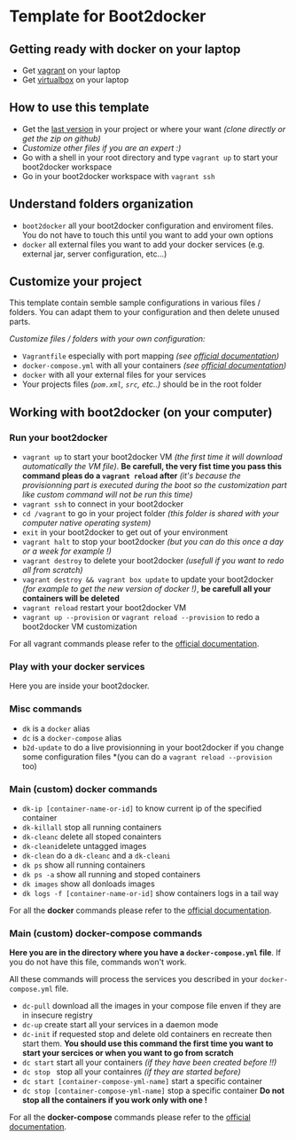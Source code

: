 # Template for Boot2docker

## Getting ready with docker on your laptop

- Get [vagrant](https://www.vagrantup.com/downloads.html) on your laptop
- Get [virtualbox](https://www.virtualbox.org/wiki/Downloads) on your laptop

## How to use this template

- Get the [last version](https://github.com/AlbanMontaigu/boot2docker-vagrant-layout/releases/tag/latest) in your project or where your want *(clone directly or get the zip on github)*
- *Customize other files if you are an expert :)*
- Go with a shell in your root directory and type ```vagrant up``` to start your boot2docker workspace
- Go in your boot2docker workspace with ```vagrant ssh```

## Understand folders organization

- ```boot2docker``` all your boot2docker configuration and enviroment files. You do not have to touch this until you want to add your own options
- ```docker``` all external files you want to add your docker services (e.g. external jar, server configuration, etc...)

## Customize your project

This template contain semble sample configurations in various files / folders. You can adapt them to your configuration and then delete unused parts.

*Customize files / folders with your own configuration:*
- ```Vagrantfile``` especially with port mapping *(see [official documentation](http://docs.vagrantup.com/v2/vagrantfile/))*
- ```docker-compose.yml``` with all your containers *(see [official documentation](https://docs.docker.com/compose/yml/))*
- ```docker``` with all your external files for your services
- Your projects files *(```pom.xml```, ```src```, etc..)* should be in the root folder

## Working with boot2docker (on your computer)

### Run your boot2docker

- ```vagrant up``` to start your boot2docker VM *(the first time it will download automatically the VM file)*. **Be carefull, the very fist time you pass this command pleas do a ```vagrant reload``` after** *(it's because the provisionning part is executed during the boot so the customization part like custom command will not be run this time)*
- ```vagrant ssh``` to connect in your boot2docker
- ```cd /vagrant``` to go in your project folder *(this folder is shared with your computer native operating system)*
- ```exit``` in your boot2docker to get out of your environment
- ```vagrant halt``` to stop your boot2docker *(but you can do this once a day or a week for example !)*
- ```vagrant destroy``` to delete your boot2docker *(usefull if you want to redo all from scratch)*
- ```vagrant destroy && vagrant box update``` to update your boot2docker *(for example to get the new version of docker !)*, **be carefull all your containers will be deleted**
- ```vagrant reload``` restart your boot2docker VM
- ```vagrant up --provision``` or ```vagrant reload --provision``` to redo a boot2docker VM customization

For all vagrant commands please refer to the [official documentation](http://docs.vagrantup.com/v2/cli/).

### Play with your docker services

Here you are inside your boot2docker.

### Misc commands

- ```dk``` is a ```docker``` alias
- ```dc``` is a ```docker-compose``` alias
- ```b2d-update``` to do a live provisionning in your boot2docker if you change some configuration files *(you can do a ```vagrant reload --provision``` too)

### Main (custom) docker commands

- ```dk-ip [container-name-or-id]``` to know current ip of the specified container
- ```dk-killall``` stop all running containers
- ```dk-cleanc``` delete all stoped conainters
- ```dk-cleani```delete untagged images
- ```dk-clean``` do a ```dk-cleanc``` and a ```dk-cleani```
- ```dk ps``` show all running containers
- ```dk ps -a``` show all running and stoped containers
- ```dk images``` show all donloads images
- ```dk logs -f [container-name-or-id]``` show containers logs in a tail way

For all the **docker** commands please refer to the [official documentation](https://docs.docker.com/reference/commandline/cli/).

### Main (custom) docker-compose commands

**Here you are in the directory where you have a ```docker-compose.yml``` file**. If you do not have this file, commands won't work.

All these commands will process the services you described in your ```docker-compose.yml``` file.

- ```dc-pull``` download all the images in your compose file enven if they are in insecure registry
- ```dc-up``` create start all your services in a daemon mode
- ```dc-init``` if requested stop and delete old containers en recreate then start them. **You should use this command the first time you want to start your sercices or when you want to go from scratch**
- ```dc start``` start all your containers *(if they have been created before !!)*
- ```dc stop ``` stop all your containres *(if they are started before)*
- ```dc start [container-compose-yml-name]``` start a specific container
- ```dc stop [container-compose-yml-name]``` stop a specific container **Do not stop all the containers if you work only with one !**

For all the **docker-compose** commands please refer to the [official documentation](https://docs.docker.com/compose/reference/).
